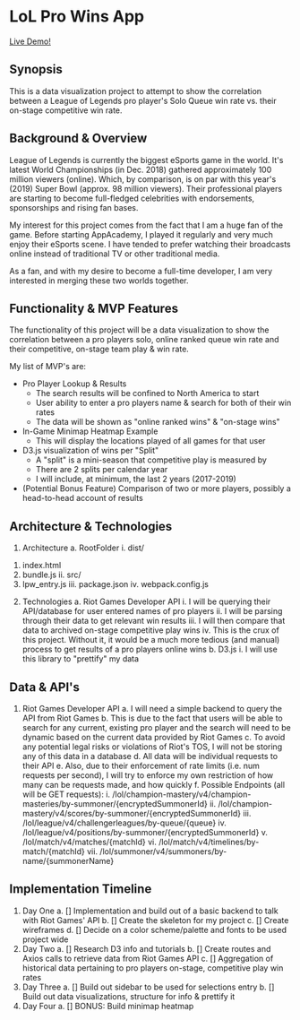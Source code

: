 # LoL Pro Wins App

[Live Demo!](https://lol-pro-wins.herokuapp.com/)

## Synopsis
This is a data visualization project to attempt to show the correlation between a League of Legends pro player's Solo Queue win rate vs. their on-stage competitive win rate.

## Background & Overview
League of Legends is currently the biggest eSports game in the world. It's latest World Championships (in Dec. 2018) gathered approximately 100 million viewers (online). Which, by comparison, is on par with this year's (2019) Super Bowl (approx. 98 million viewers). Their professional players are starting to become full-fledged celebrities with endorsements, sponsorships and rising fan bases.

My interest for this project comes from the fact that I am a huge fan of the game. Before starting AppAcademy, I played it regularly and very much enjoy their eSports scene. I have tended to prefer watching their broadcasts online instead of traditional TV or other traditional media.

As a fan, and with my desire to become a full-time developer, I am very interested in merging these two worlds together.

## Functionality & MVP Features
The functionality of this project will be a data visualization to show the correlation between a pro players solo, online ranked queue win rate and their competitive, on-stage team play & win rate.

My list of MVP's are:

* Pro Player Lookup & Results
    * The search results will be confined to North America to start
    * User ability to enter a pro players name & search for both of their win rates
    * The data will be shown as "online ranked wins" & "on-stage wins"
* In-Game Minimap Heatmap Example
    * This will display the locations played of all games for that user
* D3.js visualization of wins per "Split"
    * A "split" is a mini-season that competitive play is measured by
    * There are 2 splits per calendar year
    * I will include, at minimum, the last 2 years (2017-2019)
* (Potential Bonus Feature) Comparison of two or more players, possibly a head-to-head account of results

## Architecture & Technologies
1) Architecture 
a. RootFolder 
i. dist/ 
1. index.html 
2. bundle.js
ii. src/ 
1. lpw_entry.js 
iii. package.json 
iv. webpack.config.js
2) Technologies 
a. Riot Games Developer API 
i. I will be querying their API/database for user entered names of pro players
ii. I will be parsing through their data to get relevant win results 
iii. I will then compare that data to archived on-stage competitive play wins
iv. This is the crux of this project. Without it, it would be a much more tedious (and manual) process to get results of a pro players online wins 
b. D3.js 
i. I will use this library to "prettify" my data

## Data & API's
1) Riot Games Developer API 
a. I will need a simple backend to query the API from Riot Games 
b. This is due to the fact that users will be able to search for any current, existing pro player and the search will need to be dynamic based on the current data provided by Riot Games 
c. To avoid any potential legal risks or violations of Riot's TOS, I will not be storing any of this data in a database 
d. All data will be individual requests to their API 
e. Also, due to their enforcement of rate limits (i.e. num requests per second), I will try to enforce my own restriction of how many can be requests made, and how quickly 
f. Possible Endpoints (all will be GET requests): 
    i. /lol/champion-mastery/v4/champion-masteries/by-summoner/{encryptedSummonerId} 
    ii. /lol/champion-mastery/v4/scores/by-summoner/{encryptedSummonerId} 
    iii. /lol/league/v4/challengerleagues/by-queue/{queue} 
    iv. /lol/league/v4/positions/by-summoner/{encryptedSummonerId} 
    v. /lol/match/v4/matches/{matchId} 
    vi. /lol/match/v4/timelines/by-match/{matchId} 
    vii. /lol/summoner/v4/summoners/by-name/{summonerName}

## Implementation Timeline
1) Day One 
a. [] Implementation and build out of a basic backend to talk with Riot Games' API 
b. [] Create the skeleton for my project 
c. [] Create wireframes 
d. [] Decide on a color scheme/palette and fonts to be used project wide
2) Day Two 
a. [] Research D3 info and tutorials 
b. [] Create routes and Axios calls to retrieve data from Riot Games API 
c. [] Aggregation of historical data pertaining to pro players on-stage, competitive play win rates
3) Day Three 
a. [] Build out sidebar to be used for selections entry 
b. [] Build out data visualizations, structure for info & prettify it
4) Day Four 
a. [] BONUS: Build minimap heatmap
